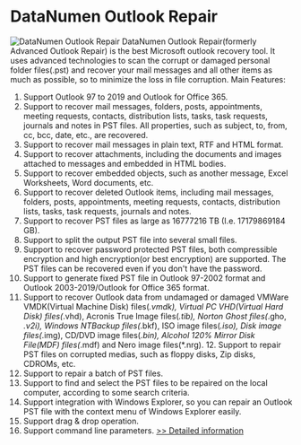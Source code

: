 # DataNumen Outlook Repair
![DataNumen Outlook Repair](https://mycommerce.akamaized.net/api/pimages/P300044804/BIG/300044804.JPG)
DataNumen Outlook Repair(formerly Advanced Outlook Repair) is the best Microsoft outlook recovery tool. It uses advanced technologies to scan the corrupt or damaged personal folder files(.pst) and recover your mail messages and all other items as much as possible, so to minimize the loss in file corruption.
Main Features:
1. Support Outlook 97 to 2019 and Outlook for Office 365.
2. Support to recover mail messages, folders, posts, appointments, meeting requests, contacts, distribution lists, tasks, task requests, journals and notes in PST files. All properties, such as subject, to, from, cc, bcc, date, etc., are recovered.
3. Support to recover mail messages in plain text, RTF and HTML format.
4. Support to recover attachments, including the documents and images attached to messages and embedded in HTML bodies.
5. Support to recover embedded objects, such as another message, Excel Worksheets, Word documents, etc.
6. Support to recover deleted Outlook items, including mail messages, folders, posts, appointments, meeting requests, contacts, distribution lists, tasks, task requests, journals and notes.
7. Support to recover PST files as large as 16777216 TB (I.e. 17179869184 GB).
8. Support to split the output PST file into several small files.
9. Support to recover password protected PST files, both compressible encryption and high encryption(or best encryption) are supported. The PST files can be recovered even if you don't have the password.
10. Support to generate fixed PST file in Outlook 97-2002 format and Outlook 2003-2019/Outlook for Office 365 format.
11. Support to recover Outlook data from undamaged or damaged VMWare VMDK(Virtual Machine Disk) files(*.vmdk), Virtual PC VHD(Virtual Hard Disk) files(*.vhd), Acronis True Image files(*.tib), Norton Ghost files(*.gho, *.v2i), Windows NTBackup files(*.bkf), ISO image files(*.iso), Disk image files(*.img), CD/DVD image files(*.bin), Alcohol 120% Mirror Disk File(MDF) files(*.mdf) and Nero image files(*.nrg). 12. Support to repair PST files on corrupted medias, such as floppy disks, Zip disks, CDROMs, etc.
13. Support to repair a batch of PST files.
14. Support to find and select the PST files to be repaired on the local computer, according to some search criteria.
15. Support integration with Windows Explorer, so you can repair an Outlook PST file with the context menu of Windows Explorer easily.
16. Support drag & drop operation.
17. Support command line parameters.
[>> Detailed information](https://secure.shareit.com/shareit/product.html?productid=300044804&affiliateid=200057808)